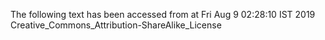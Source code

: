 The following text has been accessed from at Fri Aug 9 02:28:10 IST 2019
Creative_Commons_Attribution-ShareAlike_License
